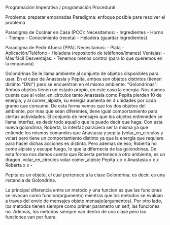 Programación Imperativa / programación Procedural

Problema: preparar empanadas
Paradigma: enfoque posible para resolver el problema

Paradigma de Cocinar en Casa (PCC):
    Necesitamos:
        - Ingredientes
        - Horno
        - Tiempo
        - Conocimiento (receta)
        - Heladera (guardar ingredientes)

Paradigma de Pedir Afuera (PPA):
    Necesitamos:
        - Plata
        - Aplicación/Teléfono
        - Heladera (repositorio de teléfonos/imanes)
    Ventajas:
        - Más fácil
    Desventajas:
        - Tenemos menos control (para lo que queremos en la empanada)

Golondrinas
Se le llama ambiente al conjunto de objetos disponibles para usar. En el caso de Anastasia y Pepita, ambos son objetos distintos (tienen distinto "DNI") pero se encuentran en el mismo ambiente: "Golondrinas". Ambos objetos tienen un estado propio, en este caso la energia.
Nos damos cuenta que al volar_en_circulos tanto Anastasia como Pepita pierden 10 de energia, y al comer_alpiste, su energia aumenta en 4 unidades por cada gramo que consume. De esta forma vemos que los dos objetos del ambiente, por mas que sean diferentes, tiene igual comportamiento para ciertas actividades.
El conjunto de mensajes que los objetos entieneden se llama interfaz, es decir todo aquello que le puedo decir que haga.
Con esta nueva golondrina, Roberta, la interfaz paraciera ser la misma ya que entiende los mismos comandos que Anastasia y pepita (volar_en_circulos y volar) pero tiene un comportamiento distinto ya que la energia que requiere para hacer dichas acciones es distinta. Pero ademas de eso, Roberta no come alpiste y escupe fuego, lo que la difernecia de las golondrinas. De esta forma nos damos cuenta que Roberta pertenece a otro ambiente, es un dragon.
                volar_en_circulos   volar   comer_alpiste
Pepita                  x             x           x
Anastasia               x             x           x
Roberta                 x             x           -

Pepita es un objeto, el cual pertenece a la clase Golondrina, es decir, es una instancia de Golondrina.

La principal diferencia entre un metodo y una funcion es que las funciones se invocan como funcion(argumento) mientras que los metodos se evaluan a traves del envio de mensajes objeto.mensaje(argumentos). Por otro lado, los metodos tienen siempre como primer parametro un self, las funciones no. Ademas, los metodos siempre van dentro de una clase pero las funciones van por fuera.